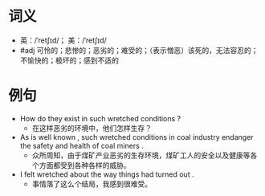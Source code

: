 # 词义
- 英：/ˈretʃɪd/； 美：/ˈretʃɪd/
- #adj 可怜的；悲惨的；恶劣的；难受的；（表示憎恶）该死的，无法容忍的；不愉快的；极坏的；感到不适的
# 例句
- How do they exist in such wretched conditions ?
	- 在这样恶劣的环境中，他们怎样生存？
- As is well known , such wretched conditions in coal industry endanger the safety and health of coal miners .
	- 众所周知，由于煤矿产业恶劣的生存环境，煤矿工人的安全以及健康等各个方面都受到各种各样的威胁。
- I felt wretched about the way things had turned out .
	- 事情落了这么个结局，我感到很难受。
